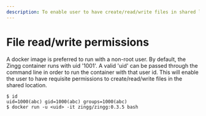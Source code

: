 ```yaml
---
description: To enable user to have create/read/write files in shared location
---
```


# File read/write permissions

A docker image is preferred to run with a non-root user. By default, the Zingg container runs with uid '1001'. A valid 'uid' can be passed through the command line in order to run the container with that user id. This will enable the user to have requisite permissions to create/read/write files in the shared location.

```
$ id 
uid=1000(abc) gid=1000(abc) groups=1000(abc)
$ docker run -u <uid> -it zingg/zingg:0.3.5 bash
```
